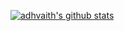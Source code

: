 [![adhvaith's github stats](https://github-readme-stats.vercel.app/api?username=adhvaithr)](https://github.com/anuraghazra/github-readme-stats)
